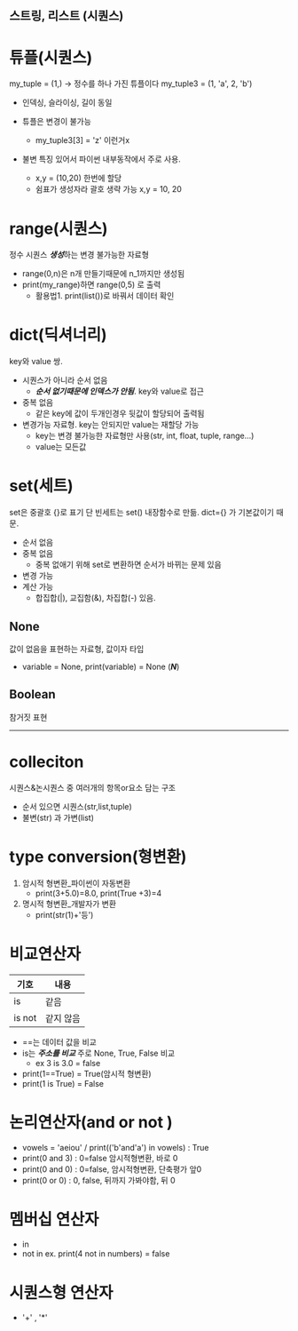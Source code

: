 ## 스트링, 리스트 (시퀀스)

# 튜플(시퀀스)
my_tuple = (1,) -> 정수를 하나 가진 튜플이다
my_tuple3 = (1, 'a', 2, 'b')

- 인덱싱, 슬라이싱, 길이 동일 
- 튜플은 변경이 불가능
    - my_tuple3[3] = 'z' 이런거x

- 불변 특징 있어서 파이썬 내부동작에서 주로 사용.
    - x,y = (10,20) 한번에 할당 
    - 쉼표가 생성자라 괄호 생략 가능 x,y = 10, 20

# range(시퀀스)
정수 시퀀스 ***생성***하는 변경 불가능한 자료형 

- range(0,n)은 n개 만들기때문에 n_1까지만 생성됨
- print(my_range)하면 range(0,5) 로 출력
    - 활용법1. print(list())로 바꿔서 데이터 확인


# dict(딕셔너리)
key와 value 쌍. 
- 시퀀스가 아니라 순서 없음
    - ***순서 없기때문에 인덱스가 안됨***. key와 value로 접근 
- 중복 없음
    - 같은 key에 값이 두개인경우 뒷값이 할당되어 출력됨
- 변경가능 자료형. key는 안되지만 value는 재할당 가능
    - key는 변경 불가능한 자료형만 사용(str, int, float, tuple, range...)
    - value는 모든값


# set(세트)
set은 중괄호 {}로 표기
단 빈세트는 set() 내장함수로 만듦. dict={} 가 기본값이기 때문. 

- 순서 없음
- 중복 없음
    - 중복 없애기 위해 set로 변환하면 순서가 바뀌는 문제 있음
- 변경 가능 
- 계산 가능
    - 합집합(|), 교집함(&), 차집합(-) 있음. 

## None
값이 없음을 표현하는 자료형, 값이자 타입
- variable = None, print(variable) = None (***N***)
## Boolean
참거짓 표현 

---

# colleciton 

시퀀스&논시퀀스 중 여러개의 항목or요소 담는 구조
- 순서 있으면 시퀀스(str,list,tuple) 
- 불변(str) 과 가변(list)

# type conversion(형변환)
1. 암시적 형변환_파이썬이 자동변환
    - print(3+5.0)=8.0, print(True +3)=4
2. 명시적 형변환_개발자가 변환
    - print(str(1)+'등') 

# 비교연산자
|기호 |내용|
|----|-----|
|is |같음|
|is not|같지 않음|
 
- ==는 데이터 값을 비교 
- is는 ***주소를 비교*** 주로 None, True, False 비교 
    - ex 3 is 3.0 = false
- print(1==True) = True(암시적 형변환)
- print(1 is True) = False

# 논리연산자(and or not )

- vowels = 'aeiou' / print(('b'and'a') in vowels) : True 
- print(0 and 3) : 0=false 암시적형변환, 바로 0
- print(0 and 0) : 0=false, 암시적형변환, 단축평가 앞0
- print(0 or 0) : 0, false, 뒤까지 가봐야함, 뒤 0

# 멤버십 연산자
- in
- not in ex. print(4 not in numbers) = false

# 시퀀스형 연산자 
- '+' , '*'
